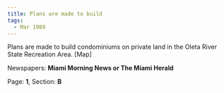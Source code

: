 ```yaml
---  
title: Plans are made to build  
tags:  
  - Mar 1989  
---  
```

  
Plans are made to build condominiums on private land in the Oleta River State Recreation Area. [Map]  
  
Newspapers: **Miami Morning News or The Miami Herald**  
  
Page: **1**, Section: **B** 
